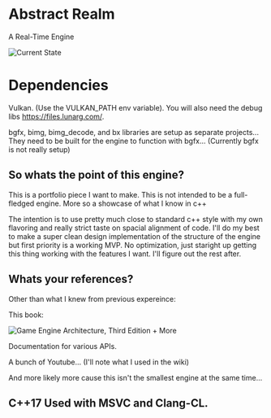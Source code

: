 # Abstract Realm
A Real-Time Engine

![Current State](https://i.imgur.com/6BUkzh2.gif)

# Dependencies

Vulkan. (Use the VULKAN_PATH env variable). You will also need the debug libs https://files.lunarg.com/.

bgfx, bimg, bimg_decode, and bx libraries are setup as separate projects... They need to be built for the engine to function with bgfx...
(Currently bgfx is not really setup)

## So whats the point of this engine?

This is a portfolio piece I want to make. This is not intended to be a full-fledged engine. More so a showcase of what I know in c++

The intention is to use pretty much close to standard c++ style with my own flavoring and really strict taste on spacial alignment of code. I'll do my best to make a super clean design implementation of the structure of the engine but first priority is a working MVP. No optimization, just staright up getting this thing working with the features I want. I'll figure out the rest after.

## Whats your references?

Other than what I knew from previous expereince:

This book: 

![Game Engine Architecture, Third Edition](https://i.imgur.com/oMnHm74.png) + More

Documentation for various APIs.

A bunch of Youtube... (I'll note what I used in the wiki)

And more likely more cause this isn't the smallest engine at the same time...

## C++17 Used with MSVC and Clang-CL. 
